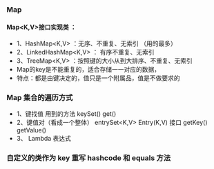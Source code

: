 ### Map
#### Map<K,V>接口实现类 ：
- 1、HashMap<K,V> ：无序、不重复、无索引 （用的最多）
- 2、LinkedHashMap<K,V> ： 有序不重复、无索引
- 3、TreeMap<K,V> ：按照键的大小从到大排序、不重复、无索引
- Map的key是不能重复的，适合存储一一对应的数据，
- 特点：都是由键决定的，值只是一个附属品，值是不做要求的

### Map 集合的遍历方式
- 1、键找值  用到的方法 keySet()  get()
- 2、键值对（看成一个整体） entrySet<K,V>
  Entry(K,V) 接口  getKey() getValue()
- 3、 Lambda 表达式
 ### 自定义的类作为 key 重写 hashcode 和 equals 方法
